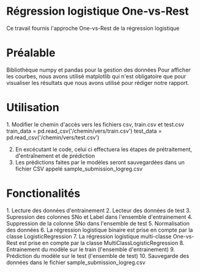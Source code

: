 # Régression logistique One-vs-Rest
Ce travail fournis l'approche One-vs-Rest de la régression logistique
<h1>Préalable</h1>
Bibliothèque numpy et pandas pour la gestion des données
Pour afficher les courbes, nous avons utilisé matplotlib qui n'est obligatoire que pour visualiser les résultats que nous avons utilisé pour rédiger notre rapport. 
<h1>Utilisation</h1>
1. Modifier le chemin d'accès vers les fichiers csv, train.csv et test.csv
train_data = pd.read_csv('/chemin/vers/train.csv')
test_data = pd.read_csv('/chemin/vers/test.csv')


2. En excécutant le code, celui ci effectuera les étapes de prétraitement, d'entraînement et de prédiction
3. Les prédictions faites par le modèles seront sauvegardées dans un fichier CSV appelé sample_submission_logreg.csv
<h1>Fonctionalités</h1>
1. Lecture des données d'entrainement
2. Lecteur des données de test
3. Supression des colonnes SNo et Label dans l'ensemble d'entrainement
4. Suppression de la colonne SNo dans l'ensemble de test
5. Normalisation des données
6. La régression logistique binaire est prise en compte par la classe LogisticRegression
7. La régression logistique multi-classe One-vs-Rest est prise en compte par la classe MultiClassLogisticRegression
8. Entrainement du modèle sur le train (l'ensemble d'entrainement)
9. Prédiction du modèle sur le test (l'ensemble de test)
10. Sauvegarde des données dans le fichier sample_submission_logreg.csv
